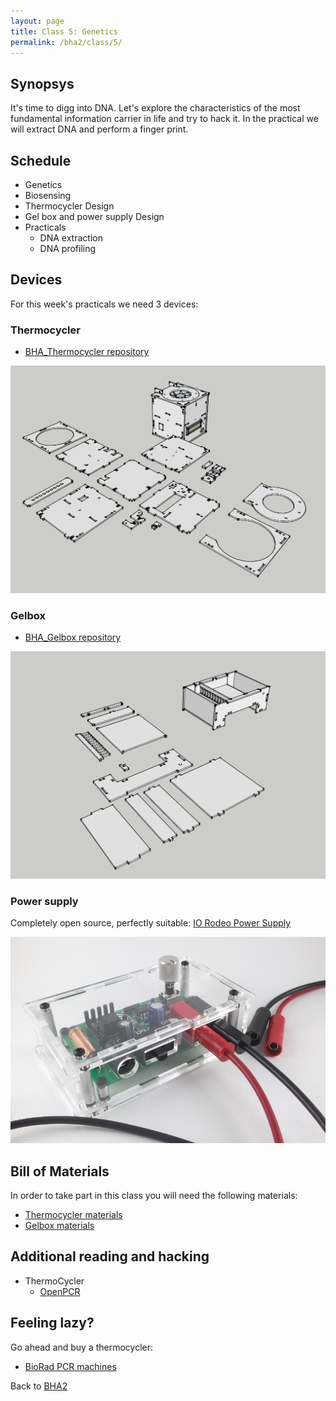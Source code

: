```yaml
---
layout: page
title: Class 5: Genetics
permalink: /bha2/class/5/
---
```


## Synopsys

It's time to digg into DNA. Let's explore the characteristics of the most fundamental information carrier in life and try to hack it. In the practical we will extract DNA and perform a finger print.

## Schedule

* Genetics
* Biosensing
* Thermocycler Design
* Gel box and power supply Design
* Practicals
  * DNA extraction
  * DNA profiling

## Devices

For this week's practicals we need 3 devices:

### Thermocycler

* [BHA_Thermocycler repository](https://github.com/BioHackAcademy/BHA_Thermocycler)

![Thermocycler](/bha2/class/5/Thermocycler.png)

### Gelbox

* [BHA_Gelbox repository](https://github.com/BioHackAcademy/BHA_GelBox)

![Gelbox](/bha2/class/5/Gelbox.png)

### Power supply

Completely open source, perfectly suitable: [IO Rodeo Power Supply](http://www.iorodeo.com/content/electrophoresis-power-supply-kit)

![Power Supply](/bha2/class/5/Powersupply.png)

## Bill of Materials

In order to take part in this class you will need the following materials:

* [Thermocycler materials](http://www.github.com/biohackacademy/BHA_Thermocycler/BoM.md)
* [Gelbox materials](http://www.github.com/biohackacademy/BHA_GelBox/BoM.md)

## Additional reading and hacking

* ThermoCycler
  * [OpenPCR](http://www.openpcr.org)

## Feeling lazy?

Go ahead and buy a thermocycler:

* [BioRad PCR machines](http://www.bio-rad.com/en-nl/category/pcr-instrumentation)

Back to [BHA2](/bha2/)